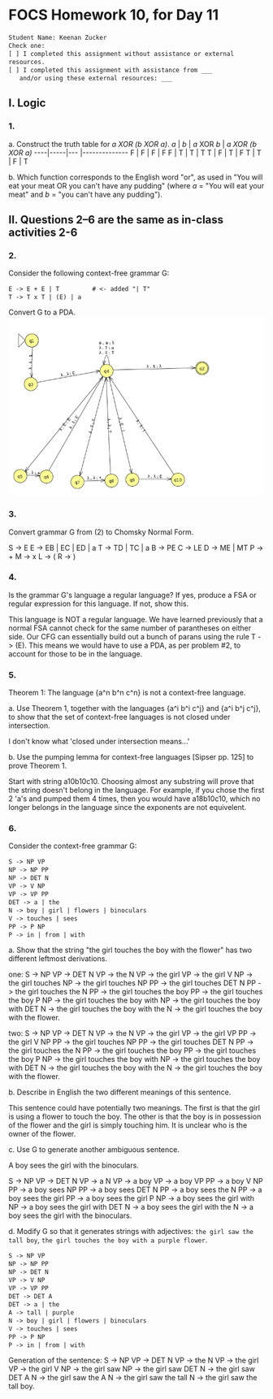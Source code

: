 # FOCS Homework 10, for Day 11

```
Student Name: Keenan Zucker
Check one:
[ ] I completed this assignment without assistance or external resources.
[ ] I completed this assignment with assistance from ___
   and/or using these external resources: ___
```

## I. Logic

### 1.

a. Construct the truth table for _a XOR (b XOR a)_.
_a_ | _b_ | _a_ XOR _b_ | _a XOR (b XOR a)_
----|-----|---          |--------------
 F  |  F  | F           | F
 F  |  T  | T           | T
 T  |  F  | T           | F
 T  |  T  | F           | T



b. Which function corresponds to the English word "or", as used in "You will eat your meat OR you can't have any pudding" (where _a_ = "You will eat your meat" and _b_ = "you can't have any pudding").

## II. Questions 2–6 are the same as in-class activities 2-6

### 2.

Consider the following context-free grammar G:

```
E -> E + E | T         # <- added "| T"
T -> T x T | (E) | a
```

Convert G to a PDA.
![alt text](pda.png)

### 3.

Convert grammar G from (2) to Chomsky Normal Form.

S -> E
E -> EB | EC | ED | a
T -> TD | TC | a
B -> PE
C -> LE
D -> ME | MT
P -> +
M -> x
L -> (
R -> )

### 4.

Is the grammar G's language a regular language? If yes, produce a FSA or regular expression for this language. If not, show this.

This language is NOT a regular language. We have learned previously that a normal FSA cannot check for the same number of parantheses on either side. Our CFG can essentially build out a bunch of parans using the rule T -> (E). This means we would have to use a PDA, as per problem #2, to account for those to be in the language.

### 5.

Theorem 1: The language {a^n b^n c^n} is not a context-free language.

a. Use Theorem 1, together with the languages {a^i b^i c^j} and {a^i b^j c^j}, to show that the set of context-free languages is not closed under intersection.

I don't know what 'closed under intersection means...'

b. Use the pumping lemma for context-free languages [Sipser pp. 125] to prove Theorem 1.

Start with string a10b10c10. Choosing almost any substring will prove that the string doesn't belong in the language. For example, if you chose the first 2 'a's and pumped them 4 times, then you would have a18b10c10, which no longer belongs in the language since the exponents are not equivelent. 

### 6.

Consider the context-free grammar G:

```
S -> NP VP
NP -> NP PP
NP -> DET N
VP -> V NP
VP -> VP PP
DET -> a | the
N -> boy | girl | flowers | binoculars
V -> touches | sees
PP -> P NP
P -> in | from | with
```

a. Show that the string "the girl touches the boy with the flower" has two
different leftmost derivations.

one:
S -> NP VP -> DET N VP -> the N VP -> the girl VP -> the girl V NP -> the girl touches NP -> the girl touches NP PP -> the girl touches DET N PP -> the girl touches the N PP -> the girl touches the boy PP -> the girl touches the boy P NP -> the girl touches the boy with NP -> the girl touches the boy with DET N -> the girl touches the boy with the N -> the girl touches the boy with the flower.

two:
S -> NP VP -> DET N VP -> the N VP -> the girl VP -> the girl VP PP -> the girl V NP PP -> the girl touches NP PP -> the girl touches DET N PP -> the girl touches the N PP -> the girl touches the boy PP -> the girl touches the boy P NP -> the girl touches the boy with NP -> the girl touches the boy with DET N -> the girl touches the boy with the N -> the girl touches the boy with the flower.

b. Describe in English the two different meanings of this sentence.

This sentence could have potentially two meanings. The first is that the girl is using a flower to touch the boy. The other is that the boy is in possession of the flower and the girl is simply touching him. It is unclear who is the owner of the flower.

c. Use G to generate another ambiguous sentence.

A boy sees the girl with the binoculars.

S -> NP VP -> DET N VP -> a N VP -> a boy VP -> a boy VP PP -> a boy V NP PP -> a boy sees NP PP -> a boy sees DET N PP -> a boy sees the N PP -> a boy sees the girl PP -> a boy sees the girl P NP -> a boy sees the girl with NP -> a boy sees the girl with DET N -> a boy sees the girl with the N -> a boy sees the girl with the binoculars.

d. Modify G so that it generates strings with adjectives: `the girl saw the tall boy`, `the girl touches the boy with a purple flower`.

```
S -> NP VP
NP -> NP PP
NP -> DET N
VP -> V NP
VP -> VP PP
DET -> DET A
DET -> a | the
A -> tall | purple
N -> boy | girl | flowers | binoculars
V -> touches | sees
PP -> P NP
P -> in | from | with
```
Generation of the sentence:
S -> NP VP -> DET N VP -> the N VP -> the girl VP -> the girl V NP -> the girl saw NP -> the girl saw DET N -> the girl saw DET A N -> the girl saw the A N -> the girl saw the tall N -> the girl saw the tall boy.